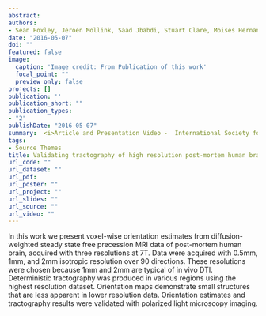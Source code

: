 ```yaml
---
abstract: 
authors:
- Sean Foxley, Jeroen Mollink, Saad Jbabdi, Stuart Clare, Moises Hernandez Fernandez, <b>Connor Scott</b>, Olaf Ansorge, and Karla Miller
date: "2016-05-07"
doi: ""
featured: false
image:
  caption: 'Image credit: From Publication of this work'
  focal_point: ""
  preview_only: false
projects: []
publication: ''
publication_short: ""
publication_types:
- "2"
publishDate: "2016-05-07"
summary:  <i>Article and Presentation Video -  International Society for Magnetic Resonance in Medicine (ISMRM) 24th Annual Meeting & Exhibition, Session - Diffusion Validation Using Phantoms & Histology, May 07th - 13th, 2016 </i>
tags:
- Source Themes
title: Validating tractography of high resolution post-mortem human brain at 7T with polarized light imaging
url_code: ""
url_dataset: ""
url_pdf: 
url_poster: ""
url_project: ""
url_slides: ""
url_source: ""
url_video: ""
---
```

In this work we present voxel-wise orientation estimates from diffusion-weighted steady state free precession MRI data of post-mortem human brain, acquired with three resolutions at 7T. Data were acquired with 0.5mm, 1mm, and 2mm isotropic resolution over 90 directions. These resolutions were chosen because 1mm and 2mm are typical of in vivo DTI. Deterministic tractography was produced in various regions using the highest resolution dataset. Orientation maps demonstrate small structures that are less apparent in lower resolution data. Orientation estimates and tractography results were validated with polarized light microscopy imaging. 